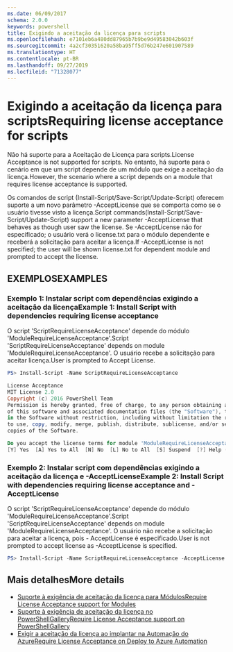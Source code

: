 ```yaml
---
ms.date: 06/09/2017
schema: 2.0.0
keywords: powershell
title: Exigindo a aceitação da licença para scripts
ms.openlocfilehash: e7101eb6a480dd87965b7b9be9d49583042b603f
ms.sourcegitcommit: 4a2cf30351620a58ba95ff5d76b247e601907589
ms.translationtype: HT
ms.contentlocale: pt-BR
ms.lasthandoff: 09/27/2019
ms.locfileid: "71328077"
---
```

# <a name="requiring-license-acceptance-for-scripts"></a><span data-ttu-id="81679-103">Exigindo a aceitação da licença para scripts</span><span class="sxs-lookup"><span data-stu-id="81679-103">Requiring license acceptance for scripts</span></span>

<span data-ttu-id="81679-104">Não há suporte para a Aceitação de Licença para scripts.</span><span class="sxs-lookup"><span data-stu-id="81679-104">License Acceptance is not supported for scripts.</span></span> <span data-ttu-id="81679-105">No entanto, há suporte para o cenário em que um script depende de um módulo que exige a aceitação da licença.</span><span class="sxs-lookup"><span data-stu-id="81679-105">However, the scenario where a script depends on a module that requires license acceptance is supported.</span></span>

<span data-ttu-id="81679-106">Os comandos de script (Install-Script/Save-Script/Update-Script) oferecem suporte a um novo parâmetro -AcceptLicense que se comporta como se o usuário tivesse visto a licença.</span><span class="sxs-lookup"><span data-stu-id="81679-106">Script commands(Install-Script/Save-Script/Update-Script) support a new parameter -AcceptLicense that behaves as though user saw the license.</span></span> <span data-ttu-id="81679-107">Se -AcceptLicense não for especificado; o usuário verá o license.txt para o módulo dependente e receberá a solicitação para aceitar a licença.</span><span class="sxs-lookup"><span data-stu-id="81679-107">If -AcceptLicense is not specified; the user will be shown license.txt for dependent module and prompted to accept the license.</span></span>

## <a name="examples"></a><span data-ttu-id="81679-108">EXEMPLOS</span><span class="sxs-lookup"><span data-stu-id="81679-108">EXAMPLES</span></span>

### <a name="example-1-install-script-with-dependencies-requiring-license-acceptance"></a><span data-ttu-id="81679-109">Exemplo 1: Instalar script com dependências exigindo a aceitação da licença</span><span class="sxs-lookup"><span data-stu-id="81679-109">Example 1: Install Script with dependencies requiring license acceptance</span></span>

<span data-ttu-id="81679-110">O script 'ScriptRequireLicenseAcceptance' depende do módulo 'ModuleRequireLicenseAcceptance'.</span><span class="sxs-lookup"><span data-stu-id="81679-110">Script 'ScriptRequireLicenseAcceptance' depends on module 'ModuleRequireLicenseAcceptance'.</span></span> <span data-ttu-id="81679-111">O usuário recebe a solicitação para aceitar licença.</span><span class="sxs-lookup"><span data-stu-id="81679-111">User is prompted to Accept License.</span></span>

```PowerShell
PS> Install-Script -Name ScriptRequireLicenseAcceptance

License Acceptance
MIT License 2.0
Copyright (c) 2016 PowerShell Team
Permission is hereby granted, free of charge, to any person obtaining a copy
of this software and associated documentation files (the "Software"), to deal
in the Software without restriction, including without limitation the rights
to use, copy, modify, merge, publish, distribute, sublicense, and/or sell
copies of the Software.

Do you accept the license terms for module 'ModuleRequireLicenseAcceptance'.
[Y] Yes  [A] Yes to All  [N] No  [L] No to All  [S] Suspend  [?] Help (default is "N"):
```

### <a name="example-2-install-script-with-dependencies-requiring-license-acceptance-and--acceptlicense"></a><span data-ttu-id="81679-112">Exemplo 2: Instalar script com dependências exigindo a aceitação da licença e -AcceptLicense</span><span class="sxs-lookup"><span data-stu-id="81679-112">Example 2: Install Script with dependencies requiring license acceptance and -AcceptLicense</span></span>

<span data-ttu-id="81679-113">O script 'ScriptRequireLicenseAcceptance' depende do módulo 'ModuleRequireLicenseAcceptance'.</span><span class="sxs-lookup"><span data-stu-id="81679-113">Script 'ScriptRequireLicenseAcceptance' depends on module 'ModuleRequireLicenseAcceptance'.</span></span> <span data-ttu-id="81679-114">O usuário não recebe a solicitação para aceitar a licença, pois - AcceptLicense é especificado.</span><span class="sxs-lookup"><span data-stu-id="81679-114">User is not prompted to accept license as -AcceptLicense is specified.</span></span>

```PowerShell
PS> Install-Script -Name ScriptRequireLicenseAcceptance -AcceptLicense
```

## <a name="more-details"></a><span data-ttu-id="81679-115">Mais detalhes</span><span class="sxs-lookup"><span data-stu-id="81679-115">More details</span></span>

- [<span data-ttu-id="81679-116">Suporte à exigência de aceitação da licença para Módulos</span><span class="sxs-lookup"><span data-stu-id="81679-116">Require License Acceptance support for Modules</span></span>](module-license-acceptance.md)
- [<span data-ttu-id="81679-117">Suporte à exigência de aceitação da licença no PowerShellGallery</span><span class="sxs-lookup"><span data-stu-id="81679-117">Require License Acceptance support on PowerShellGallery</span></span>](../how-to/working-with-packages/packages-that-require-license-acceptance.md)
- [<span data-ttu-id="81679-118">Exigir a aceitação da licença ao implantar na Automação do Azure</span><span class="sxs-lookup"><span data-stu-id="81679-118">Require License Acceptance on Deploy to Azure Automation</span></span>](../how-to/working-with-packages/deploy-to-azure-automation.md)
